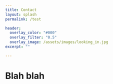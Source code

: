 ```yaml
---
title: Contact
layout: splash
permalink: /test

header:
  overlay_color: "#000"
  overlay_filter: "0.5"
  overlay_image: /assets/images/looking_in.jpg
excerpt: ""

---
```


# Blah blah
